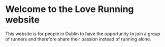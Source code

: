 # Welcome to the Love Running website

This website is for people in Dublin to have the opportunity to join a group of runners and therefore share their passion instead of running alone.